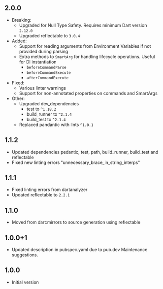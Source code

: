 ## 2.0.0

- Breaking:
  - Upgraded for Null Type Safety. Requires minimum Dart version `2.12.0`
  - Upgraded reflectable to `3.0.4`
- Added:
  - Support for reading arguments from Environment Variables if not provided during parsing
  - Extra methods to `SmartArg` for handling lifecycle operations. Useful for DI instantiation
    - `beforeCommandParse`
    - `beforeCommandExecute`
    - `afterCommandExecute`
- Fixed:
  - Various linter warnings
  - Support for non-annotated properties on commands and SmartArgs
- Other:
  - Upgraded dev_dependencies
    - test to `^1.18.2`
    - build_runner to `^2.1.4`
    - build_test to `^2.1.4`
  - Replaced pandantic with lints `^1.0.1`

## 1.1.2

- Updated dependencies pedantic, test, path, build_runner, build_test and reflectable
- Fixed new linting errors "unnecessary_brace_in_string_interps"

## 1.1.1

- Fixed linting errors from dartanalyzer
- Updated reflectable to `2.2.1`

## 1.1.0

- Moved from dart:mirrors to source generation using reflectable

## 1.0.0+1

- Updated description in pubspec.yaml due to pub.dev Maintenance suggestions.

## 1.0.0

- Initial version
